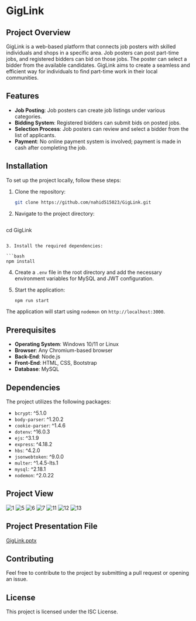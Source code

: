# GigLink

## Project Overview

GigLink is a web-based platform that connects job posters with skilled individuals and shops in a specific area. Job posters can post part-time jobs, and registered bidders can bid on those jobs. The poster can select a bidder from the available candidates. GigLink aims to create a seamless and efficient way for individuals to find part-time work in their local communities.

## Features

- **Job Posting**: Job posters can create job listings under various categories.
- **Bidding System**: Registered bidders can submit bids on posted jobs.
- **Selection Process**: Job posters can review and select a bidder from the list of applicants.
- **Payment**: No online payment system is involved; payment is made in cash after completing the job.

## Installation

To set up the project locally, follow these steps:

1. Clone the repository:

   ```bash
   git clone https://github.com/nahid515023/GigLink.git
   ```

2. Navigate to the project directory:

   ```bash
  cd GigLink
   ```

3. Install the required dependencies:

   ```bash
   npm install
   ```

4. Create a `.env` file in the root directory and add the necessary environment variables for MySQL and JWT configuration.

5. Start the application:

   ```bash
   npm run start
   ```

The application will start using `nodemon` on `http://localhost:3000`.

## Prerequisites

- **Operating System**: Windows 10/11 or Linux
- **Browser**: Any Chromium-based browser
- **Back-End**: Node.js
- **Front-End**: HTML, CSS, Bootstrap
- **Database**: MySQL

## Dependencies

The project utilizes the following packages:

- `bcrypt`: ^5.1.0
- `body-parser`: ^1.20.2
- `cookie-parser`: ^1.4.6
- `dotenv`: ^16.0.3
- `ejs`: ^3.1.9
- `express`: ^4.18.2
- `hbs`: ^4.2.0
- `jsonwebtoken`: ^9.0.0
- `multer`: ^1.4.5-lts.1
- `mysql`: ^2.18.1
- `nodemon`: ^2.0.22

## Project View

![1](https://github.com/user-attachments/assets/70def5f3-0b78-4a06-8289-f27d34fc3908)
![5](https://github.com/user-attachments/assets/9affc7d8-a35e-494a-82d7-168e6686b289)
![6](https://github.com/user-attachments/assets/4ef4b6b1-0859-4e43-ae40-302edb886774)
![7](https://github.com/user-attachments/assets/8c551cad-ca3d-4021-9527-8a5dfd36c45e)
![11](https://github.com/user-attachments/assets/5d45da2d-0577-4734-b165-501bc1f53fb4)
![12](https://github.com/user-attachments/assets/ad2bf506-9743-4b89-b1fd-ace189e351aa)
![13](https://github.com/user-attachments/assets/a2811916-8015-4b76-9eb9-647bb065bb87)

## Project Presentation File

  [GigLink.pptx](https://github.com/user-attachments/files/17351459/GigLink.pptx)

  

## Contributing


Feel free to contribute to the project by submitting a pull request or opening an issue.




## License

This project is licensed under the ISC License.
